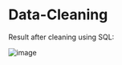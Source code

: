 # Data-Cleaning

Result after cleaning using SQL:

![image](https://github.com/vanpham2000/Data-Cleaning/assets/86323153/6a947baf-a025-48f5-9353-9a9ca598899a)
